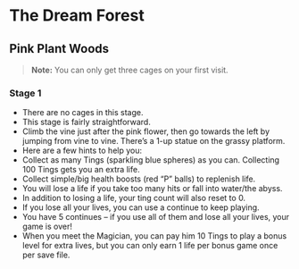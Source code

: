 # The Dream Forest

## Pink Plant Woods

> **Note:** You can only get three cages on your first visit.

### Stage 1

- There are no cages in this stage.
- This stage is fairly straightforward.
- Climb the vine just after the pink flower, then go towards the left by jumping from vine to vine. There’s a 1-up statue on the grassy platform.
- Here are a few hints to help you:
- Collect as many Tings (sparkling blue spheres) as you can. Collecting 100 Tings gets you an extra life.
- Collect simple/big health boosts (red “P” balls) to replenish life.
- You will lose a life if you take too many hits or fall into water/the abyss.
- In addition to losing a life, your ting count will also reset to 0.
- If you lose all your lives, you can use a continue to keep playing.
- You have 5 continues – if you use all of them and lose all your lives, your game is over!
- When you meet the Magician, you can pay him 10 Tings to play a bonus level for extra lives, but you can only earn 1 life per bonus game once per save file.
